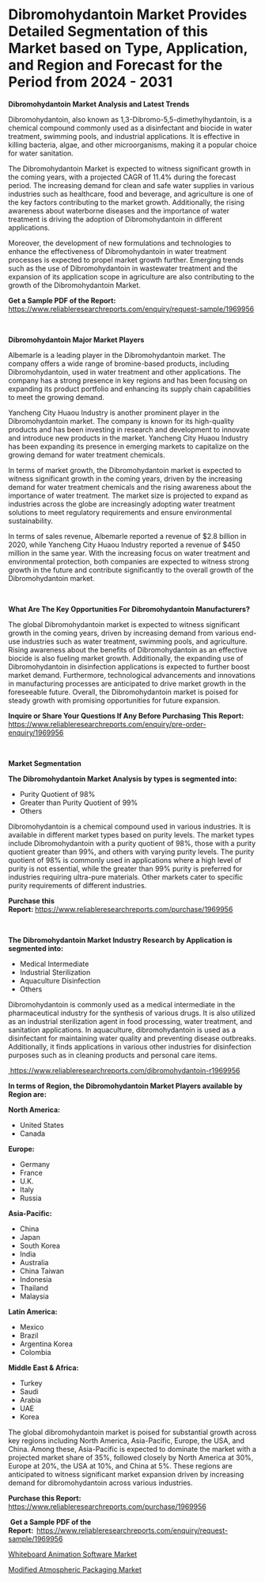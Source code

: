 <p><h1>Dibromohydantoin Market Provides Detailed Segmentation of this Market based on Type, Application, and Region and Forecast for the Period from 2024 - 2031</h1></p><p><strong>Dibromohydantoin Market Analysis and Latest Trends</strong></p>
<p><p>Dibromohydantoin, also known as 1,3-Dibromo-5,5-dimethylhydantoin, is a chemical compound commonly used as a disinfectant and biocide in water treatment, swimming pools, and industrial applications. It is effective in killing bacteria, algae, and other microorganisms, making it a popular choice for water sanitation.</p><p>The Dibromohydantoin Market is expected to witness significant growth in the coming years, with a projected CAGR of 11.4% during the forecast period. The increasing demand for clean and safe water supplies in various industries such as healthcare, food and beverage, and agriculture is one of the key factors contributing to the market growth. Additionally, the rising awareness about waterborne diseases and the importance of water treatment is driving the adoption of Dibromohydantoin in different applications.</p><p>Moreover, the development of new formulations and technologies to enhance the effectiveness of Dibromohydantoin in water treatment processes is expected to propel market growth further. Emerging trends such as the use of Dibromohydantoin in wastewater treatment and the expansion of its application scope in agriculture are also contributing to the growth of the Dibromohydantoin Market.</p></p>
<p><strong>Get a Sample PDF of the Report:&nbsp;</strong> <a href="https://www.reliableresearchreports.com/enquiry/request-sample/1969956">https://www.reliableresearchreports.com/enquiry/request-sample/1969956</a></p>
<p>&nbsp;</p>
<p><strong>Dibromohydantoin Major Market Players</strong></p>
<p><p>Albemarle is a leading player in the Dibromohydantoin market. The company offers a wide range of bromine-based products, including Dibromohydantoin, used in water treatment and other applications. The company has a strong presence in key regions and has been focusing on expanding its product portfolio and enhancing its supply chain capabilities to meet the growing demand.</p><p>Yancheng City Huaou Industry is another prominent player in the Dibromohydantoin market. The company is known for its high-quality products and has been investing in research and development to innovate and introduce new products in the market. Yancheng City Huaou Industry has been expanding its presence in emerging markets to capitalize on the growing demand for water treatment chemicals.</p><p>In terms of market growth, the Dibromohydantoin market is expected to witness significant growth in the coming years, driven by the increasing demand for water treatment chemicals and the rising awareness about the importance of water treatment. The market size is projected to expand as industries across the globe are increasingly adopting water treatment solutions to meet regulatory requirements and ensure environmental sustainability.</p><p>In terms of sales revenue, Albemarle reported a revenue of $2.8 billion in 2020, while Yancheng City Huaou Industry reported a revenue of $450 million in the same year. With the increasing focus on water treatment and environmental protection, both companies are expected to witness strong growth in the future and contribute significantly to the overall growth of the Dibromohydantoin market.</p></p>
<p>&nbsp;</p>
<p><strong>What Are The Key Opportunities For Dibromohydantoin Manufacturers?</strong></p>
<p><p>The global Dibromohydantoin market is expected to witness significant growth in the coming years, driven by increasing demand from various end-use industries such as water treatment, swimming pools, and agriculture. Rising awareness about the benefits of Dibromohydantoin as an effective biocide is also fueling market growth. Additionally, the expanding use of Dibromohydantoin in disinfection applications is expected to further boost market demand. Furthermore, technological advancements and innovations in manufacturing processes are anticipated to drive market growth in the foreseeable future. Overall, the Dibromohydantoin market is poised for steady growth with promising opportunities for future expansion.</p></p>
<p><strong>Inquire or Share Your Questions If Any Before Purchasing This Report:</strong> <a href="https://www.reliableresearchreports.com/enquiry/pre-order-enquiry/1969956">https://www.reliableresearchreports.com/enquiry/pre-order-enquiry/1969956</a></p>
<p>&nbsp;</p>
<p><strong>Market Segmentation</strong></p>
<p><strong>The Dibromohydantoin Market Analysis by types is segmented into:</strong></p>
<p><ul><li>Purity Quotient of 98%</li><li>Greater than Purity Quotient of 99%</li><li>Others</li></ul></p>
<p><p>Dibromohydantoin is a chemical compound used in various industries. It is available in different market types based on purity levels. The market types include Dibromohydantoin with a purity quotient of 98%, those with a purity quotient greater than 99%, and others with varying purity levels. The purity quotient of 98% is commonly used in applications where a high level of purity is not essential, while the greater than 99% purity is preferred for industries requiring ultra-pure materials. Other markets cater to specific purity requirements of different industries.</p></p>
<p><strong>Purchase this Report:&nbsp;</strong><a href="https://www.reliableresearchreports.com/purchase/1969956">https://www.reliableresearchreports.com/purchase/1969956</a></p>
<p>&nbsp;</p>
<p><strong>The Dibromohydantoin Market Industry Research by Application is segmented into:</strong></p>
<p><ul><li>Medical Intermediate</li><li>Industrial Sterilization</li><li>Aquaculture Disinfection</li><li>Others</li></ul></p>
<p><p>Dibromohydantoin is commonly used as a medical intermediate in the pharmaceutical industry for the synthesis of various drugs. It is also utilized as an industrial sterilization agent in food processing, water treatment, and sanitation applications. In aquaculture, dibromohydantoin is used as a disinfectant for maintaining water quality and preventing disease outbreaks. Additionally, it finds applications in various other industries for disinfection purposes such as in cleaning products and personal care items.</p></p>
<p><a href="https://www.reliableresearchreports.com/dibromohydantoin-r1969956">&nbsp;https://www.reliableresearchreports.com/dibromohydantoin-r1969956</a></p>
<p><strong>In terms of Region, the Dibromohydantoin Market Players available by Region are:</strong></p>
<p>
    <p> <strong> North America: </strong>
        <ul>
            <li>United States</li>
            <li>Canada</li>
        </ul>
        </p> 
    <p> <strong> Europe: </strong>
        <ul>
            <li>Germany</li>
            <li>France</li>
            <li>U.K.</li>
            <li>Italy</li>
            <li>Russia</li>
        </ul>
        </p> 
    <p> <strong> Asia-Pacific: </strong>
        <ul>
            <li>China</li>
            <li>Japan</li>
            <li>South Korea</li>
            <li>India</li>
            <li>Australia</li>
            <li>China Taiwan</li>
            <li>Indonesia</li>
            <li>Thailand</li>
            <li>Malaysia</li>
        </ul>
        </p> 
    <p> <strong> Latin America: </strong>
        <ul>
            <li>Mexico</li>
            <li>Brazil</li>
            <li>Argentina Korea</li>
            <li>Colombia</li>
        </ul>
        </p> 
    <p> <strong> Middle East & Africa: </strong>
        <ul>
            <li>Turkey</li>
            <li>Saudi</li>
            <li>Arabia</li>
            <li>UAE</li>
            <li>Korea</li>
        </ul>
    </p>
    </p>
<p><p>The global dibromohydantoin market is poised for substantial growth across key regions including North America, Asia-Pacific, Europe, the USA, and China. Among these, Asia-Pacific is expected to dominate the market with a projected market share of 35%, followed closely by North America at 30%, Europe at 20%, the USA at 10%, and China at 5%. These regions are anticipated to witness significant market expansion driven by increasing demand for dibromohydantoin across various industries.</p></p>
<p><strong>Purchase this Report: </strong><a href="https://www.reliableresearchreports.com/purchase/1969956">https://www.reliableresearchreports.com/purchase/1969956</a></p>
<p>&nbsp;<strong>Get a Sample PDF of the Report:&nbsp;&nbsp;</strong><a href="https://www.reliableresearchreports.com/enquiry/request-sample/1969956">https://www.reliableresearchreports.com/enquiry/request-sample/1969956</a></p>
<p><strong></strong></p>
<p><p><a href="https://github.com/GroverBarry/Market-Research-Report-List-6/blob/main/whiteboard-animation-software-market.md">Whiteboard Animation Software Market</a></p><p><a href="https://view.publitas.com/reportprime-1/global-modified-atmospheric-packaging-industry-research-report-competitive-landscape-market-size-regional-status-and-prospect-forecast-2024-2031/">Modified Atmospheric Packaging Market</a></p></p>